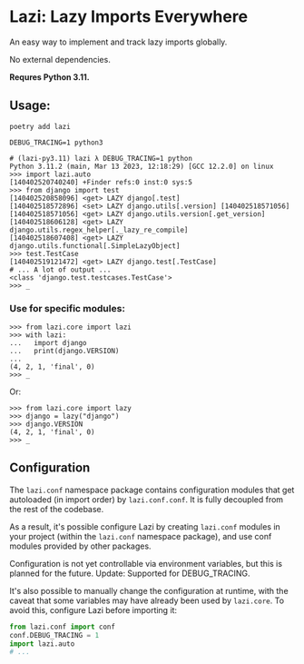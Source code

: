 # Lazi: Lazy Imports Everywhere

An easy way to implement and track lazy imports globally.

No external dependencies.

**Requres Python 3.11.**

## Usage:

```shell
poetry add lazi
```
```shell
DEBUG_TRACING=1 python3
```
```pycon
# (lazi-py3.11) lazi λ DEBUG_TRACING=1 python
Python 3.11.2 (main, Mar 13 2023, 12:18:29) [GCC 12.2.0] on linux
>>> import lazi.auto
[140402520740240] +Finder refs:0 inst:0 sys:5
>>> from django import test
[140402520858096] <get> LAZY django[.test]
[140402518572896] <set> LAZY django.utils[.version] [140402518571056]
[140402518571056] <get> LAZY django.utils.version[.get_version]
[140402518606128] <get> LAZY django.utils.regex_helper[._lazy_re_compile]
[140402518607408] <get> LAZY django.utils.functional[.SimpleLazyObject]
>>> test.TestCase
[140402519121472] <get> LAZY django.test[.TestCase]
# ... A lot of output ...
<class 'django.test.testcases.TestCase'>
>>> _
```

### Use for specific modules:

```pycon
>>> from lazi.core import lazi
>>> with lazi:
...   import django
...   print(django.VERSION)
... 
(4, 2, 1, 'final', 0)
>>> _
```

Or:

```pycon
>>> from lazi.core import lazy
>>> django = lazy("django")
>>> django.VERSION
(4, 2, 1, 'final', 0)
>>> _
```

## Configuration

The `lazi.conf` namespace package contains configuration modules
that get autoloaded (in import order) by `lazi.conf.conf`.
It is fully decoupled from the rest of the codebase.

As a result, it's possible configure Lazi by creating `lazi.conf`
modules in your project (within the `lazi.conf` namespace package),
and use conf modules provided by other packages.

Configuration is not yet controllable via environment variables,
but this is planned for the future. Update: Supported for DEBUG_TRACING.

It's also possible to manually change the configuration at runtime,
with the caveat that some variables may have already been used by
`lazi.core`. To avoid this, configure Lazi before importing it:

```python
from lazi.conf import conf
conf.DEBUG_TRACING = 1
import lazi.auto
# ...
```
